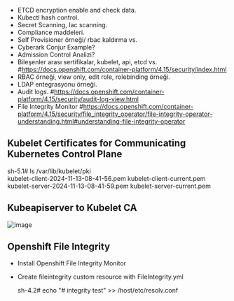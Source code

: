 - ETCD encryption enable and check data.
- Kubectl hash control.
- Secret Scanning, Iac scanning.
- Compliance maddeleri.
- Self Provisioner örneği/ rbac kaldırma vs.
- Cyberark Conjur Example?
- Admission Control Analizi?
- Bileşenler arası sertifikalar, kubelet, api, etcd vs.
#https://docs.openshift.com/container-platform/4.15/security/index.html
- RBAC örneği, view only, edit role, rolebinding örneği.
- LDAP entegrasyonu örneği.
- Audit logs.
#https://docs.openshift.com/container-platform/4.15/security/audit-log-view.html
- File Integrity Monitor
#https://docs.openshift.com/container-platform/4.15/security/file_integrity_operator/file-integrity-operator-understanding.html#understanding-file-integrity-operator



Kubelet Certificates for Communicating Kubernetes Control Plane
-----------------
sh-5.1# ls /var/lib/kubelet/pki         
kubelet-client-2024-11-13-08-41-56.pem  kubelet-client-current.pem  kubelet-server-2024-11-13-08-41-59.pem  kubelet-server-current.pem

Kubeapiserver to Kubelet CA
-----------------
![image](https://github.com/user-attachments/assets/f05b8dcb-e835-46c3-a771-7d37e5298030)

Openshift File Integrity
------------------
- Install Openshift File Integrity Monitor

- Create fileintegrity custom resource with FileIntegrity.yml

  sh-4.2# echo "# integrity test" >> /host/etc/resolv.conf


